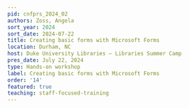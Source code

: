 ```yaml
---
pid: cnfprs_2024_02
authors: Zoss, Angela
sort_year: 2024
sort_date: 2024-07-22
title: Creating basic forms with Microsoft Forms
location: Durham, NC
host: Duke University Libraries – Libraries Summer Camp
pres_date: July 22, 2024
type: Hands-on workshop
label: Creating basic forms with Microsoft Forms
order: '14'
featured: true
teaching: staff-focused-training
---
```

